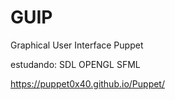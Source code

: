 # GUIP
Graphical User Interface Puppet


estudando:
SDL
OPENGL
SFML

https://puppet0x40.github.io/Puppet/
